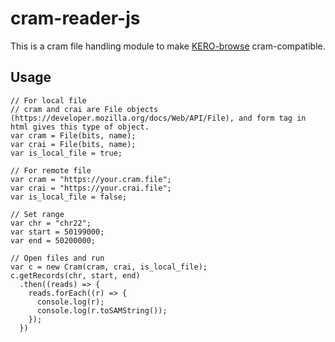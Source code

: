 # cram-reader-js

This is a cram file handling module to make [KERO-browse](https://github.com/DBKERO/genome_browser) cram-compatible.

## Usage

```
// For local file
// cram and crai are File objects (https://developer.mozilla.org/docs/Web/API/File), and form tag in html gives this type of object.
var cram = File(bits, name);
var crai = File(bits, name);
var is_local_file = true;

// For remote file
var cram = "https://your.cram.file";
var crai = "https://your.crai.file";
var is_local_file = false;

// Set range
var chr = "chr22";
var start = 50199000;
var end = 50200000;

// Open files and run
var c = new Cram(cram, crai, is_local_file);
c.getRecords(chr, start, end)
  .then((reads) => {
    reads.forEach((r) => {
      console.log(r);
      console.log(r.toSAMString());
    });
  })

```
